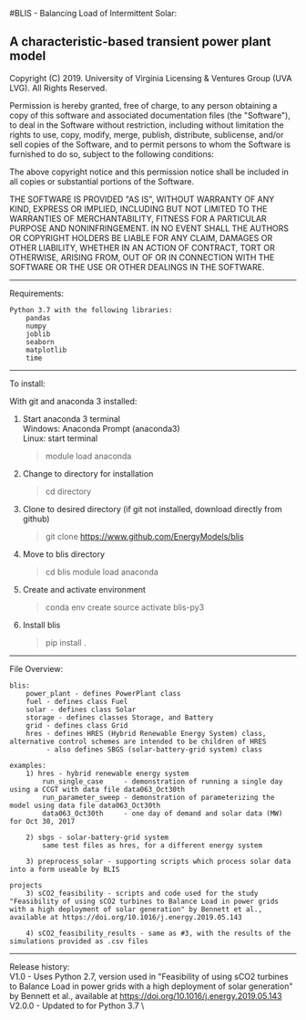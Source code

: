 
#BLIS - Balancing Load of Intermittent Solar:

## A characteristic-based transient power plant model

Copyright (C) 2019. University of Virginia Licensing & Ventures Group (UVA LVG). All Rights Reserved.

Permission is hereby granted, free of charge, to any person obtaining a copy of this software and associated documentation files (the "Software"), to deal in the Software without restriction, including without limitation the rights to use, copy, modify, merge, publish, distribute, sublicense, and/or sell copies of the Software, and to permit persons to whom the Software is furnished to do so, subject to the following conditions:

The above copyright notice and this permission notice shall be included in all copies or substantial portions of the Software.

THE SOFTWARE IS PROVIDED "AS IS", WITHOUT WARRANTY OF ANY KIND, EXPRESS OR IMPLIED, INCLUDING BUT NOT LIMITED TO THE WARRANTIES OF MERCHANTABILITY, FITNESS FOR A PARTICULAR PURPOSE AND NONINFRINGEMENT. IN NO EVENT SHALL THE AUTHORS OR COPYRIGHT HOLDERS BE LIABLE FOR ANY CLAIM, DAMAGES OR OTHER LIABILITY, WHETHER IN AN ACTION OF CONTRACT, TORT OR OTHERWISE, ARISING FROM, OUT OF OR IN CONNECTION WITH THE SOFTWARE OR THE USE OR OTHER DEALINGS IN THE SOFTWARE.

---

Requirements:

	Python 3.7 with the following libraries:
		pandas
		numpy
		joblib
		seaborn
		matplotlib
		time

---

To install:


With git and anaconda 3 installed:
1) Start anaconda 3 terminal\
    Windows: Anaconda Prompt (anaconda3)\
    Linux: start terminal 
    >module load anaconda
2) Change to directory for installation
    > cd directory 
3) Clone to desired directory (if git not installed, download directly from github)
    > git clone https://www.github.com/EnergyModels/blis
4) Move to blis directory
    > cd blis
    > module load anaconda
5) Create and activate environment
    > conda env create
    > source activate blis-py3
3) Install blis
    > pip install .
 
---

File Overview:

	blis:
	    power_plant	- defines PowerPlant class
		fuel - defines class Fuel
		solar - defines class Solar
		storage - defines classes Storage, and Battery
		grid - defines class Grid
		hres - defines HRES (Hybrid Renewable Energy System) class, alternative control schemes are intended to be children of HRES
		     - also defines SBGS (solar-battery-grid system) class

	examples:
		1) hres - hybrid renewable energy system
		    run_single_case 	- demonstration of running a single day using a CCGT with data file data063_Oct30th
		    run_parameter_sweep - demonstration of parameterizing the model using data file data063_Oct30th
		    data063_Oct30th 	- one day of demand and solar data (MW) for Oct 30, 2017    
		
		2) sbgs - solar-battery-grid system
		    same test files as hres, for a different energy system
		    
		3) preprocess_solar - supporting scripts which process solar data into a form useable by BLIS
		
	projects
	    3) sCO2_feasibility - scripts and code used for the study "Feasibility of using sCO2 turbines to Balance Load in power grids with a high deployment of solar generation" by Bennett et al., available at https://doi.org/10.1016/j.energy.2019.05.143
		
        4) sCO2_feasibility_results - same as #3, with the results of the simulations provided as .csv files
		
---

Release history: \
V1.0 - Uses Python 2.7, version used in "Feasibility of using sCO2 turbines to Balance Load in power grids with a high deployment of solar generation" by Bennett et al., available at https://doi.org/10.1016/j.energy.2019.05.143 \
V2.0.0 - Updated to for Python 3.7 \
